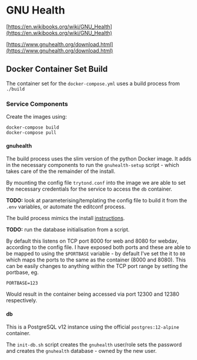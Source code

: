 # GNU Health

[https://en.wikibooks.org/wiki/GNU_Health](https://en.wikibooks.org/wiki/GNU_Health)

[https://www.gnuhealth.org/download.html](https://www.gnuhealth.org/download.html)

## Docker Container Set Build

The container set for the `docker-compose.yml` uses a build process from `./build`

### Service Components

Create the images using:

```shell
docker-compose build
docker-compose pull
```

#### gnuhealth

The build process uses the slim version of the python Docker image. It adds in the necessary components to run the `gnuhealth-setup` script - which takes care of the the remainder of the install.

By mounting the config file `trytond.conf` into the image we are able to set the necessary credentials for the service to access the `db` container.

__TODO:__ look at parameterising/templating the config file to build it from the `.env` variables, or automate the editconf process.

The build process mimics the install [instructions](https://en.m.wikibooks.org/wiki/GNU_Health/Installation).

__TODO:__ run the database initialisation from a script.

By default this listens on TCP port 8000 for web and 8080 for webdav, according to the config file. I have exposed both ports and these are able to be mapped to using the `$PORTBASE` variable - by default I've set the it to `80` which maps the ports to the same as the container (8000 and 8080). This can be easily changes to anything within the TCP port range by setting the portbase, eg.

```shell
PORTBASE=123
```

Would result in the container being accessed via port 12300 and 12380 respectively.

#### db

This is a PostgreSQL v12 instance using the official `postgres:12-alpine` container.

The `init-db.sh` script creates the `gnuhealth` user/role sets the password and creates the `gnuhealth` database - owned by the new user.
